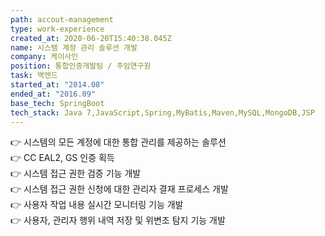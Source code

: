 ```yaml
---
path: accout-management
type: work-experience
created_at: 2020-06-20T15:40:38.045Z
name: 시스템 계정 관리 솔루션 개발
company: 케이사인
position: 통합인증개발팀 / 주임연구원
task: 백엔드
started_at: "2014.08"
ended_at: "2016.09"
base_tech: SpringBoot
tech_stack: Java 7,JavaScript,Spring,MyBatis,Maven,MySQL,MongoDB,JSP
---
```

👉  시스템의 모든 계정에 대한 통합 관리를 제공하는 솔루션<br/> 👉  CC EAL2, GS 인증 획득<br/> 👉  시스템 접근 권한 검증 기능 개발<br/> 👉  시스템 접근 권한 신청에 대한 관리자 결재 프로세스 개발<br/> 👉  사용자 작업 내용 실시간 모니터링 기능 개발<br/> 👉  사용자, 관리자 행위 내역 저장 및 위변조 탐지 기능 개발